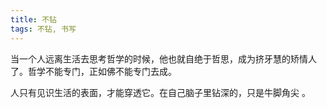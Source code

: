 ```yaml
---
title: 不钻
tags: 不钻, 书写
---
```



当一个人远离生活去思考哲学的时候，他也就自绝于哲思，成为挤牙慧的矫情人了。哲学不能专门，正如佛不能专门去成。

人只有见识生活的表面，才能穿透它。在自己脑子里钻深的，只是牛脚角尖 。


